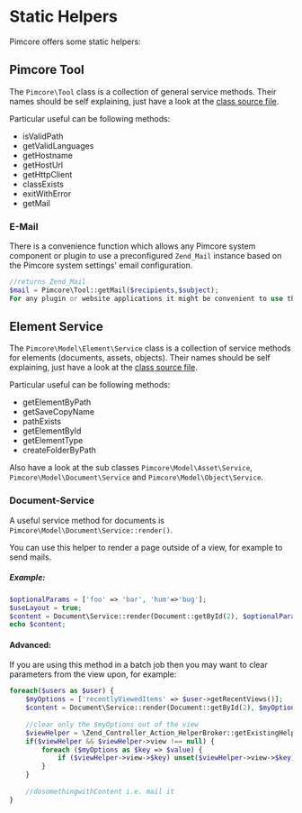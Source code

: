 # Static Helpers

Pimcore offers some static helpers:

## Pimcore Tool
The `Pimcore\Tool` class is a collection of general service methods. Their names should be self 
explaining, just have a look at the [class source file](https://github.com/pimcore/pimcore/blob/master/pimcore/lib/Pimcore/Tool.php).

Particular useful can be following methods:
* isValidPath
* getValidLanguages
* getHostname
* getHostUrl
* getHttpClient
* classExists
* exitWithError
* getMail

### E-Mail
There is a convenience function which allows any Pimcore system component or plugin to use a 
preconfigured `Zend_Mail` instance based on the Pimcore system settings' email configuration.

```php
//returns Zend_Mail
$mail = Pimcore\Tool::getMail($recipients,$subject);
For any plugin or website applications it might be convenient to use this mail configuration instead of having to care for these settings themselves.
```


## Element Service
The `Pimcore\Model\Element\Service` class is a collection of service methods for elements (documents, assets, objects). 
Their names should be self explaining, just have a look at the [class source file](https://github.com/pimcore/pimcore/blob/master/pimcore/models/Element/Service.php). 

Particular useful can be following methods:
* getElementByPath
* getSaveCopyName 
* pathExists
* getElementById
* getElementType 
* createFolderByPath


Also have a look at the sub classes `Pimcore\Model\Asset\Service`, `Pimcore\Model\Document\Service` and 
`Pimcore\Model\Object\Service`. 


### Document-Service
A useful service method for documents is `Pimcore\Model\Document\Service::render()`. 

You can use this helper to render a page outside of a view, for example to send mails. 

##### Example:
```php
$optionalParams = ['foo' => 'bar', 'hum'=>'bug'];
$useLayout = true;
$content = Document\Service::render(Document::getById(2), $optionalParams, $useLayout);
echo $content;
```

#### Advanced:
If you are using this method in a batch job then you may want to clear parameters from the view upon, 
for example:

```php
foreach($users as $user) {
    $myOptions = ['recentlyViewedItems' => $user->getRecentViews()];
    $content = Document\Service::render(Document::getById(2), $myOptions, true);
 
    //clear only the $myOptions out of the view
    $viewHelper = \Zend_Controller_Action_HelperBroker::getExistingHelper("ViewRenderer");
    if($viewHelper && $viewHelper->view !== null) {
        foreach ($myOptions as $key => $value) {
            if ($viewHelper->view->$key) unset($viewHelper->view->$key);
        }
    }
 
    //dosomethingwithContent i.e. mail it
}
```

